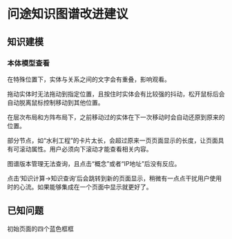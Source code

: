 # 问途知识图谱改进建议

## 知识建模

### 本体模型查看

在特殊位置下，实体与关系之间的文字会有重叠，影响观看。

拖动实体时无法拖动到指定位置，且按住时实体会有比较强的抖动，松开鼠标后会自动脱离鼠标控制移动到其他位置。

在层次布局和方阵布局下，之前移动过的实体在下一次移动时会自动还原到原来的位置。

部分节点，如“水利工程”的卡片太长，会超过原来一页页面显示的长度，让页面具有可滚动属性。用户必须向下滚动才能查看相关内容。


图谱版本管理无法查询，且点击“概念”或者“IP地址”后没有反应。

点击‘知识计算->知识查询’后会跳转到新的页面显示，稍微有一点点干扰用户使用时的心流。如果能够集成在一个页面中显示就更好了。



## 已知问题

初始页面的四个蓝色框框